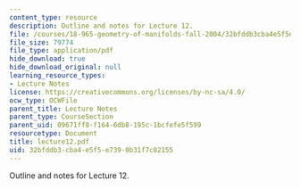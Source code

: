 ```yaml
---
content_type: resource
description: Outline and notes for Lecture 12.
file: /courses/18-965-geometry-of-manifolds-fall-2004/32bfddb3cba4e5f5e7390b31f7c82155_lecture12.pdf
file_size: 79774
file_type: application/pdf
hide_download: true
hide_download_original: null
learning_resource_types:
- Lecture Notes
license: https://creativecommons.org/licenses/by-nc-sa/4.0/
ocw_type: OCWFile
parent_title: Lecture Notes
parent_type: CourseSection
parent_uid: 09671ff8-f164-6db8-195c-1bcfefe5f599
resourcetype: Document
title: lecture12.pdf
uid: 32bfddb3-cba4-e5f5-e739-0b31f7c82155
---
```

Outline and notes for Lecture 12.